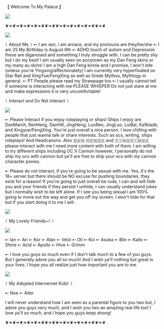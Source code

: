 【 Welcome To My Palace 】

<img src="https://static.wikia.nocookie.net/houkai-star-rail/images/e/e3/NPC_Dan_Feng.png/revision/latest/thumbnail/width/360/height/360?cb=20240624140119"> 

❦❧❦❧❦❧❦❧❦❧❦❦❧❦❦❧❦❧❦❧❦❧❦❧❦❦❧❦

<img src="https://upload-os-bbs.hoyolab.com/upload/2023/08/27/65149329/06bec582e9e6b7b3342c3dd15b080175_1406381338630912284.jpg"> 

☾About Me☽
➸ I am sen, I am aroace, and my pronouns are they/he/she
➸ I am 25 My Birthday is August 6th
➸ ADHD touch of autism and Depression these are diganosed and something I truly struggle with. I can be pretty shy but I do my best! I am usually seen on ponytown as my Dan Feng skins or my many au skins! I am a high Dan Feng kinnie and I promise, I won't bite (unless you're Yingxing/affectionately) I am currently very hyperfixated on Star Rail and XingYue/FengXing as well as Greek Mythos, Mythlogy in general. 
➸ PT People please read my Strawpage too
➸ I usually cannot tell if someone is interacting with me PLEASE WHISPER Do not just stare at me and make expressions it is very uncomfortable!

☾Interact and Do Not Interact☽

<img src="https://i.pinimg.com/originals/f5/87/0f/f5870f7389401652646ff35f40d882c0.jpg">

➸ Please Interact  if you enjoy roleplaying or ships! Ships I enjoy are DanMarch, RenHeng, DanHill, JingHeng, LuoRen, JingLuo, LuiBai, Kafblade, and Xingyue/FengXing. You're just overall a nice person. I love chilling with people that just wanna talk or share interests. Such as ocs, writing, ships roleplays! And Headcanons. Also 🇩‌🇦‌🇳‌ 🇭‌🇪‌🇳‌🇬‌🇸‌ and 🇾‌🇮‌🇳‌🇬‌🇽‌🇮‌🇳‌🇬‌🇸‌ please interact with me I need more content with both of them. I am willing to try different ships including OC X Cannon however, I personally do not ship my ocs with cannon but ya'll are free to ship your ocs with my cannon character ponies. 

➸ Please do not interact, if you're going to be sexual with me. Yes, it's the 18+ server but there should be NO excuse for pushing boundaries, they exist for a reason! If you're going to just overall be rude, I can and will hide you and your friends if they persist I unhide, I can usually understand jokes but I normally wish to be left alone. If I see you being sexual I am 100% going to move out the way and get you off my screen. I won't hide for that but if you start doing it to me I will. 

<img src="https://i.pinimg.com/736x/3e/b8/cd/3eb8cd304052d807caedcc4e39c48057.jpg">

☾My Lovely Friends~!☽

<img src="https://pbs.twimg.com/media/F8SWY8pbkAAEsi1.jpg">

➸ Ian
➸ Ari
➸ Kor
➸ Alan
➸ Velzi
➸ Oli
➸ Koi
➸ Asuka
➸ Blin
➸ Kaito
➸ Shine 
➸ Acid
➸ Apollo
➸ Hive
➸ Grimm

➸ I love you guys so much even if I don't talk much to a few of you guys. But I generally adore you all so much! And I wish ya'll nothing but great in your lives. I hope you all realize just how important you are to me.

<img src="https://cdn.donmai.us/original/be/63/be633bf4254dc0b2fb2ea297c5db3253.jpg">

☾My Adopted Internernet Kids!☽

➸ Noe
➸ Alter

I will never understand how I am seen as a parental figure to you two but, I adore you guys very much, and I wish you two an amazing real life too! I love ya'll so much, and I hope you guys keep strong!

❦❧❦❧❦❧❦❧❦❧❦❦❧❦❦❧❦❧❦❧❦❧❦❧❦❦❧❦
